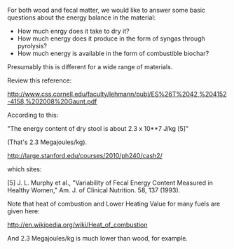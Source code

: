 For both wood and fecal matter, we would like to answer some basic questions about the energy balance in the material:
* How much enrgy does it take to dry it?
* How much energy does it produce in the form of syngas through pyrolysis?
* How much energy is available in the form of combustible biochar?

Presumably this is different for a wide range of materials. 

Review this reference:


http://www.css.cornell.edu/faculty/lehmann/publ/ES%26T%2042,%204152-4158,%202008%20Gaunt.pdf

According to this:

"The energy content of dry stool is about 2.3 x 10**7 J/kg [5]"

(That's 2.3 Megajoules/kg).

http://large.stanford.edu/courses/2010/ph240/cash2/

which sites:

[5] J. L. Murphy et al., "Variability of Fecal Energy Content Measured in Healthy Women," Am. J. of Clinical Nutrition. 58, 137 (1993).

Note that heat of combustion and Lower Heating Value for many fuels are given here:

http://en.wikipedia.org/wiki/Heat_of_combustion

And 2.3 Megajoules/kg is much lower than wood, for example.


